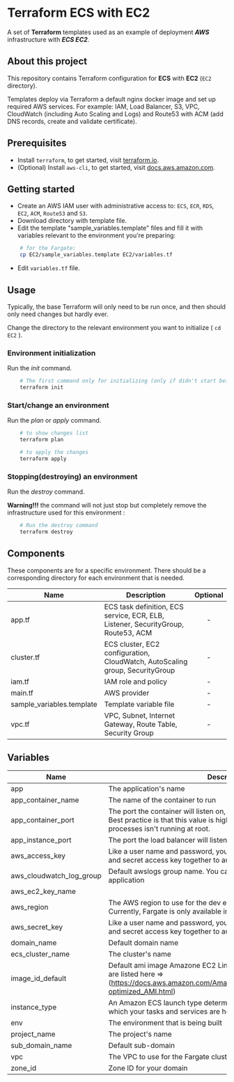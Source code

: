 # Terraform ECS with EC2
A set of **Terraform** templates used as an example of deployment ***AWS*** infrastructure with ***ECS EC2***.

## About this project
This repository contains Terraform configuration for **ECS** with **EC2** (`EC2` directory).

Templates deploy via Terraform a default nginx docker image and set up required AWS services. For example: IAM, Load Balancer, S3, VPC, CloudWatch (including Auto Scaling and Logs) and Route53 with ACM (add DNS records, create and validate certificate). 

## Prerequisites

- Install `terraform`, to get started, visit [terraform.io](https://www.terraform.io/intro/getting-started/install.html).
- (Optional) Install `aws-cli`, to get started, visit [docs.aws.amazon.com](https://docs.aws.amazon.com/en_us/cli/latest/userguide/installing.html).
## Getting started

- Create an AWS IAM user with administrative access to: `ECS`, `ECR`, `RDS`, `EC2`, `ACM`, `Route53` and `S3`.
- Download directory with template file.
- Edit the template "sample_variables.template" files and fill it with variables relevant to the environment you're preparing:


```bash
    # for the Fargate:
    cp EC2/sample_variables.template EC2/variables.tf
```

- Edit `variables.tf` file.

## Usage
Typically, the base Terraform will only need to be run once, and then should only need changes but hardly ever.

Change the directory to the relevant environment you want to initialize ( `cd EC2` ).

### Environment initialization
Run the *init* command.
```bash
    # The first command only for initializing (only if didn't start before)
    terraform init

```
### Start/change an environment
Run the *plan* or *apply* command.
```bash
    # to show changes list
    terraform plan

    # to apply the changes
    terraform apply
```

### Stopping(destroying) an environment
Run the *destroy* command.

**Warning!!!** the command will not just stop but completely remove the infrastructure used for this environment :

```bash
    # Run the destroy command
    terraform destroy
```

## Components

These components are for a specific environment. There should be a corresponding directory for each environment that is needed.

| Name | Description | Optional |
|------|-------------|:---:|
| app.tf | ECS task definition, ECS service, ECR, ELB, Listener, SecurityGroup, Route53, ACM  | - |
| cluster.tf | ECS cluster, EC2 configuration, CloudWatch, AutoScaling group, SecurityGroup | - |
| iam.tf | IAM role and policy | - |
| main.tf | AWS provider | - |
| sample_variables.template | Template variable file  | - |
| vpc.tf | VPC, Subnet, Internet Gateway, Route Table, Security Group  | - ||

## Variables

| Name | Description | Default | Required |
|------|-------------|:-------:|:--------:|
| app | The application's name | - | yes |
| app_container_name | The name of the container to run | app | yes |
| app_container_port | The port the container will listen on, used for load balancer health check Best practice is that this value is higher than 1024 so the container processes isn't running at root. | 80 | yes |
| app_instance_port | The port the load balancer will listen on | 8080 | no |
| aws_access_key | Like a user name and password, you must use both the access key ID and secret access key together to authenticate your requests. | - | yes |
| aws_cloudwatch_log_group | Default awslogs group name. You can use the name of the project or application | app | yes |
| aws_ec2_key_name ||||
| aws_region | The AWS region to use for the dev environment's infrastructure Currently, Fargate is only available in us-east-1. | us-east-1 | no |
| aws_secret_key | Like a user name and password, you must use both the access key ID and secret access key together to authenticate your requests. | - | yes |
| domain_name | Default domain name | - | yes |
| ecs_cluster_name | The cluster's name | cluster | no |
| image_id_default | Default ami image Amazone EC2 Linux. The current AMI IDs by region are listed here => (https://docs.aws.amazon.com/AmazonECS/latest/developerguide/ecs-optimized_AMI.html) | ami-0b9a214f40c38d5eb | no |
| instance_type | An Amazon ECS launch type determines the type of infrastructure on which your tasks and services are hosted. | t2.micro | no |
| env | The environment that is being built | qa | no |
| project_name | The project's name | app | no |
| sub_domain_name | Default sub-domain | nginx.qa. | no |
| vpc | The VPC to use for the Fargate cluster | vpc | yes |
| zone_id | Zone ID for your domain | - | yes ||
